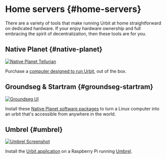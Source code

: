 # Home servers {#home-servers}

There are a variety of tools that make running Urbit at home straightforward on dedicated hardware.  If your enjoy hardware ownership and full embracing the spirit of decentralization, then these tools are for you.


## Native Planet {#native-planet}

[![Native Planet Tellurian](https://media.urbit.org/site/getting-started/native-planet.jpg)](https://www.nativeplanet.io/hardware)

Purchase a [computer designed to run Urbit](https://www.nativeplanet.io/hardware), out of the box.

## Groundseg & Startram {#groundseg-startram}

[![Groundseg UI](https://media.urbit.org/site/getting-started/groundseg.png)](https://www.nativeplanet.io/software)

Install these [Native Planet software packages](https://www.nativeplanet.io/software) to turn a Linux computer into an urbit that's accessible from anywhere in the world.

## Umbrel {#umbrel}

[![Umbrel Screenshot](https://media.urbit.org/site/getting-started/umbrel.png)](https://umbrel.com/)

Install the [Urbit application](https://subject.network/posts/urbit-apps-umbrel/) on a Raspberry Pi running [Umbrel](https://umbrel.com/).
